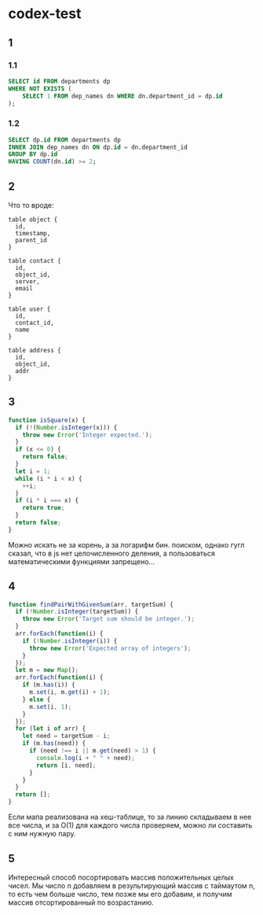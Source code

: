 # codex-test

## 1

### 1.1
```SQL
SELECT id FROM departments dp
WHERE NOT EXISTS (
	SELECT 1 FROM dep_names dn WHERE dn.department_id = dp.id 
);
```

### 1.2
```SQL
SELECT dp.id FROM departments dp
INNER JOIN dep_names dn ON dp.id = dn.department_id
GROUP BY dp.id
HAVING COUNT(dn.id) >= 2;
```

## 2
Что то вроде:
```
table object {
  id,
  timestamp,
  parent_id
}

table contact {
  id,
  object_id,
  server,
  email
}

table user {
  id,
  contact_id,
  name
}

table address {
  id,
  object_id,
  addr
}
```
## 3
```javascript
function isSquare(x) {
  if (!(Number.isInteger(x))) {
    throw new Error('Integer expected.');
  }
  if (x <= 0) {
    return false;
  }
  let i = 1;
  while (i * i < x) {
    ++i;
  }
  if (i * i === x) {
    return true;
  }
  return false;
}
```
Можно искать не за корень, а за логарифм бин. поиском, однако гугл сказал, что в js нет целочисленного деления, а пользоваться математическими функциями запрещено...

## 4
```javascript
function findPairWithGivenSum(arr, targetSum) {
  if (!Number.isInteger(targetSum)) {
    throw new Error('Target sum should be integer.');
  }
  arr.forEach(function(i) {
    if (!Number.isInteger(i)) {
      throw new Error('Expected array of integers');
    } 
  });
  let m = new Map();
  arr.forEach(function(i) {
    if (m.has(i)) {
      m.set(i, m.get(i) + 1);
    } else {
      m.set(i, 1);
    }
  });
  for (let i of arr) {
    let need = targetSum - i;
    if (m.has(need)) {
      if (need !== i || m.get(need) > 1) {
        console.log(i + " " + need);
        return [i, need];
      }
    }
  }
  return [];
}
```
Если мапа реализована на хеш-таблице, то за линию складываем в нее все числа, и за O(1) для каждого числа проверяем, можно ли составить с ним нужную пару.

## 5
Интересный способ посортировать массив положительных целых чисел. Мы число n добавляем в результирующий массив с таймаутом n, то есть чем больше число, тем позже мы его добавим, и получим массив отсортированный по возрастанию.


